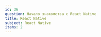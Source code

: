 ```yaml
---
id: 36
question: Начало знакомства с React Native
title: React Native
subject: React Native
items: 2
---
```

